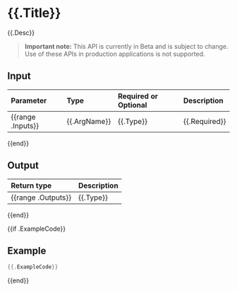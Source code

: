 # {{.Title}}
{{.Desc}}
> **Important note:** This API is currently in Beta and is subject to change. Use of these APIs in production applications is not supported.

## Input

| Parameter       | Type | Required or Optional | Description |
|:---------------|:--------|:--------| :--------|
{{range .Inputs}}| {{.ArgName}} | {{.Type}} | {{.Required}} | {{.Desc}}  |
{{end}}

## Output

| Return type     | Description |
|:---------------|:--------|
{{range .Outputs}}| {{.Type}} | {{.Desc}} |
{{end}}

{{if .ExampleCode}}
## Example

```go
{{.ExampleCode}}
```
{{end}}